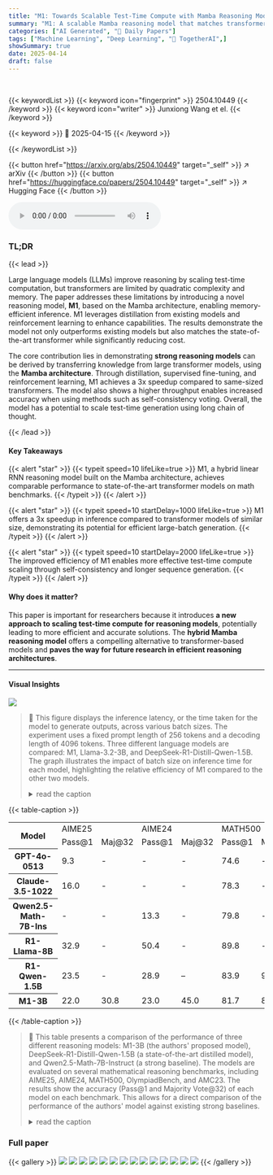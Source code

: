 ```yaml
---
title: "M1: Towards Scalable Test-Time Compute with Mamba Reasoning Models"
summary: "M1: A scalable Mamba reasoning model that matches transformer performance with 3x faster inference, enabling better test-time compute scaling."
categories: ["AI Generated", "🤗 Daily Papers"]
tags: ["Machine Learning", "Deep Learning", "🏢 TogetherAI",]
showSummary: true
date: 2025-04-14
draft: false
---
```


<br>

{{< keywordList >}}
{{< keyword icon="fingerprint" >}} 2504.10449 {{< /keyword >}}
{{< keyword icon="writer" >}} Junxiong Wang et el. {{< /keyword >}}
 
{{< keyword >}} 🤗 2025-04-15 {{< /keyword >}}
 
{{< /keywordList >}}

{{< button href="https://arxiv.org/abs/2504.10449" target="_self" >}}
↗ arXiv
{{< /button >}}
{{< button href="https://huggingface.co/papers/2504.10449" target="_self" >}}
↗ Hugging Face
{{< /button >}}



<audio controls>
    <source src="https://ai-paper-reviewer.com/2504.10449/podcast.wav" type="audio/wav">
    Your browser does not support the audio element.
</audio>


### TL;DR


{{< lead >}}

Large language models (LLMs) improve reasoning by scaling test-time computation, but transformers are limited by quadratic complexity and memory. The paper addresses these limitations by introducing a novel reasoning model, **M1**, based on the Mamba architecture, enabling memory-efficient inference. M1 leverages distillation from existing models and reinforcement learning to enhance capabilities. The results demonstrate the model not only outperforms existing models but also matches the state-of-the-art transformer while significantly reducing cost. 



The core contribution lies in demonstrating **strong reasoning models** can be derived by transferring knowledge from large transformer models, using the **Mamba architecture**. Through distillation, supervised fine-tuning, and reinforcement learning, M1 achieves a 3x speedup compared to same-sized transformers. The model also shows a higher throughput enables increased accuracy when using methods such as self-consistency voting. Overall, the model has a potential to scale test-time generation using long chain of thought.

{{< /lead >}}


#### Key Takeaways

{{< alert "star" >}}
{{< typeit speed=10 lifeLike=true >}} M1, a hybrid linear RNN reasoning model built on the Mamba architecture, achieves comparable performance to state-of-the-art transformer models on math benchmarks. {{< /typeit >}}
{{< /alert >}}

{{< alert "star" >}}
{{< typeit speed=10 startDelay=1000 lifeLike=true >}} M1 offers a 3x speedup in inference compared to transformer models of similar size, demonstrating its potential for efficient large-batch generation. {{< /typeit >}}
{{< /alert >}}

{{< alert "star" >}}
{{< typeit speed=10 startDelay=2000 lifeLike=true >}} The improved efficiency of M1 enables more effective test-time compute scaling through self-consistency and longer sequence generation. {{< /typeit >}}
{{< /alert >}}

#### Why does it matter?
This paper is important for researchers because it introduces **a new approach to scaling test-time compute for reasoning models**, potentially leading to more efficient and accurate solutions. The **hybrid Mamba reasoning model** offers a compelling alternative to transformer-based models and **paves the way for future research in efficient reasoning architectures**.

------
#### Visual Insights



![](https://arxiv.org/html/2504.10449/x1.png)

> 🔼 This figure displays the inference latency, or the time taken for the model to generate outputs, across various batch sizes.  The experiment uses a fixed prompt length of 256 tokens and a decoding length of 4096 tokens. Three different language models are compared: M1, Llama-3.2-3B, and DeepSeek-R1-Distill-Qwen-1.5B. The graph illustrates the impact of batch size on inference time for each model, highlighting the relative efficiency of M1 compared to the other two models.
> <details>
> <summary>read the caption</summary>
> Figure 1: Inference latency when using prompt length 256 and decoding length 4096.
> </details>





{{< table-caption >}}
<table class="ltx_tabular ltx_guessed_headers ltx_align_middle" id="S4.T1.1.1">
<tbody class="ltx_tbody">
<tr class="ltx_tr" id="S4.T1.1.1.1.1">
<th class="ltx_td ltx_align_left ltx_th ltx_th_row ltx_border_tt" id="S4.T1.1.1.1.1.1" rowspan="2"><span class="ltx_text" id="S4.T1.1.1.1.1.1.1">Model</span></th>
<td class="ltx_td ltx_align_center ltx_border_tt" colspan="2" id="S4.T1.1.1.1.1.2">AIME25</td>
<td class="ltx_td ltx_align_center ltx_border_tt" colspan="2" id="S4.T1.1.1.1.1.3">AIME24</td>
<td class="ltx_td ltx_align_center ltx_border_tt" colspan="2" id="S4.T1.1.1.1.1.4">MATH500</td>
<td class="ltx_td ltx_align_center ltx_border_tt" id="S4.T1.1.1.1.1.5">OlympiadBench</td>
<td class="ltx_td ltx_align_center ltx_border_tt" id="S4.T1.1.1.1.1.6">AMC23</td>
</tr>
<tr class="ltx_tr" id="S4.T1.1.1.2.2">
<td class="ltx_td ltx_nopad_l ltx_nopad_r ltx_align_center ltx_border_t" id="S4.T1.1.1.2.2.1">Pass@1</td>
<td class="ltx_td ltx_nopad_l ltx_align_center ltx_border_t" id="S4.T1.1.1.2.2.2">Maj@32</td>
<td class="ltx_td ltx_nopad_l ltx_nopad_r ltx_align_center ltx_border_t" id="S4.T1.1.1.2.2.3">Pass@1</td>
<td class="ltx_td ltx_nopad_l ltx_align_center ltx_border_t" id="S4.T1.1.1.2.2.4">Maj@32</td>
<td class="ltx_td ltx_nopad_l ltx_nopad_r ltx_align_center ltx_border_t" id="S4.T1.1.1.2.2.5">Pass@1</td>
<td class="ltx_td ltx_nopad_l ltx_align_center ltx_border_t" id="S4.T1.1.1.2.2.6">Maj@32</td>
<td class="ltx_td ltx_nopad_l ltx_align_center ltx_border_t" id="S4.T1.1.1.2.2.7">Pass@1</td>
<td class="ltx_td ltx_nopad_l ltx_align_center ltx_border_t" id="S4.T1.1.1.2.2.8">Pass@1</td>
</tr>
<tr class="ltx_tr" id="S4.T1.1.1.3.3">
<th class="ltx_td ltx_align_left ltx_th ltx_th_row ltx_border_t" id="S4.T1.1.1.3.3.1">GPT-4o-0513</th>
<td class="ltx_td ltx_nopad_l ltx_nopad_r ltx_align_center ltx_border_t" id="S4.T1.1.1.3.3.2">9.3</td>
<td class="ltx_td ltx_nopad_l ltx_align_center ltx_border_t" id="S4.T1.1.1.3.3.3">-</td>
<td class="ltx_td ltx_nopad_l ltx_nopad_r ltx_align_center ltx_border_t" id="S4.T1.1.1.3.3.4">-</td>
<td class="ltx_td ltx_nopad_l ltx_align_center ltx_border_t" id="S4.T1.1.1.3.3.5">-</td>
<td class="ltx_td ltx_nopad_l ltx_nopad_r ltx_align_center ltx_border_t" id="S4.T1.1.1.3.3.6">74.6</td>
<td class="ltx_td ltx_nopad_l ltx_align_center ltx_border_t" id="S4.T1.1.1.3.3.7">-</td>
<td class="ltx_td ltx_nopad_l ltx_align_center ltx_border_t" id="S4.T1.1.1.3.3.8">-</td>
<td class="ltx_td ltx_nopad_l ltx_align_center ltx_border_t" id="S4.T1.1.1.3.3.9">-</td>
</tr>
<tr class="ltx_tr" id="S4.T1.1.1.4.4">
<th class="ltx_td ltx_align_left ltx_th ltx_th_row" id="S4.T1.1.1.4.4.1">Claude-3.5-1022</th>
<td class="ltx_td ltx_nopad_l ltx_nopad_r ltx_align_center" id="S4.T1.1.1.4.4.2">16.0</td>
<td class="ltx_td ltx_nopad_l ltx_align_center" id="S4.T1.1.1.4.4.3">-</td>
<td class="ltx_td ltx_nopad_l ltx_nopad_r ltx_align_center" id="S4.T1.1.1.4.4.4">-</td>
<td class="ltx_td ltx_nopad_l ltx_align_center" id="S4.T1.1.1.4.4.5">-</td>
<td class="ltx_td ltx_nopad_l ltx_nopad_r ltx_align_center" id="S4.T1.1.1.4.4.6">78.3</td>
<td class="ltx_td ltx_nopad_l ltx_align_center" id="S4.T1.1.1.4.4.7">-</td>
<td class="ltx_td ltx_nopad_l ltx_align_center" id="S4.T1.1.1.4.4.8">-</td>
<td class="ltx_td ltx_nopad_l ltx_align_center" id="S4.T1.1.1.4.4.9">-</td>
</tr>
<tr class="ltx_tr" id="S4.T1.1.1.5.5">
<th class="ltx_td ltx_align_left ltx_th ltx_th_row ltx_border_t" id="S4.T1.1.1.5.5.1">Qwen2.5-Math-7B-Ins</th>
<td class="ltx_td ltx_nopad_l ltx_nopad_r ltx_align_center ltx_border_t" id="S4.T1.1.1.5.5.2">-</td>
<td class="ltx_td ltx_nopad_l ltx_align_center ltx_border_t" id="S4.T1.1.1.5.5.3">-</td>
<td class="ltx_td ltx_nopad_l ltx_nopad_r ltx_align_center ltx_border_t" id="S4.T1.1.1.5.5.4">13.3</td>
<td class="ltx_td ltx_nopad_l ltx_align_center ltx_border_t" id="S4.T1.1.1.5.5.5">-</td>
<td class="ltx_td ltx_nopad_l ltx_nopad_r ltx_align_center ltx_border_t" id="S4.T1.1.1.5.5.6">79.8</td>
<td class="ltx_td ltx_nopad_l ltx_align_center ltx_border_t" id="S4.T1.1.1.5.5.7">-</td>
<td class="ltx_td ltx_nopad_l ltx_align_center ltx_border_t" id="S4.T1.1.1.5.5.8">40.7</td>
<td class="ltx_td ltx_nopad_l ltx_align_center ltx_border_t" id="S4.T1.1.1.5.5.9">50.6</td>
</tr>
<tr class="ltx_tr" id="S4.T1.1.1.6.6">
<th class="ltx_td ltx_align_left ltx_th ltx_th_row" id="S4.T1.1.1.6.6.1">R1-Llama-8B</th>
<td class="ltx_td ltx_nopad_l ltx_nopad_r ltx_align_center" id="S4.T1.1.1.6.6.2">32.9</td>
<td class="ltx_td ltx_nopad_l ltx_align_center" id="S4.T1.1.1.6.6.3">-</td>
<td class="ltx_td ltx_nopad_l ltx_nopad_r ltx_align_center" id="S4.T1.1.1.6.6.4">50.4</td>
<td class="ltx_td ltx_nopad_l ltx_align_center" id="S4.T1.1.1.6.6.5">-</td>
<td class="ltx_td ltx_nopad_l ltx_nopad_r ltx_align_center" id="S4.T1.1.1.6.6.6">89.8</td>
<td class="ltx_td ltx_nopad_l ltx_align_center" id="S4.T1.1.1.6.6.7">-</td>
<td class="ltx_td ltx_nopad_l ltx_align_center" id="S4.T1.1.1.6.6.8">54.2</td>
<td class="ltx_td ltx_nopad_l ltx_align_center" id="S4.T1.1.1.6.6.9">-</td>
</tr>
<tr class="ltx_tr" id="S4.T1.1.1.7.7">
<th class="ltx_td ltx_align_left ltx_th ltx_th_row" id="S4.T1.1.1.7.7.1">R1-Qwen-1.5B</th>
<td class="ltx_td ltx_nopad_l ltx_nopad_r ltx_align_center" id="S4.T1.1.1.7.7.2">23.5</td>
<td class="ltx_td ltx_nopad_l ltx_align_center" id="S4.T1.1.1.7.7.3">-</td>
<td class="ltx_td ltx_nopad_l ltx_nopad_r ltx_align_center" id="S4.T1.1.1.7.7.4">28.9</td>
<td class="ltx_td ltx_nopad_l ltx_align_center" id="S4.T1.1.1.7.7.5">–</td>
<td class="ltx_td ltx_nopad_l ltx_nopad_r ltx_align_center" id="S4.T1.1.1.7.7.6">83.9</td>
<td class="ltx_td ltx_nopad_l ltx_align_center" id="S4.T1.1.1.7.7.7">91.0</td>
<td class="ltx_td ltx_nopad_l ltx_align_center" id="S4.T1.1.1.7.7.8">43.3</td>
<td class="ltx_td ltx_nopad_l ltx_align_center" id="S4.T1.1.1.7.7.9">62.9</td>
</tr>
<tr class="ltx_tr" id="S4.T1.1.1.8.8">
<th class="ltx_td ltx_align_left ltx_th ltx_th_row ltx_border_bb" id="S4.T1.1.1.8.8.1">
<span class="ltx_text ltx_font_bold" id="S4.T1.1.1.8.8.1.1">M1</span>-3B</th>
<td class="ltx_td ltx_nopad_l ltx_nopad_r ltx_align_center ltx_border_bb" id="S4.T1.1.1.8.8.2">22.0</td>
<td class="ltx_td ltx_nopad_l ltx_align_center ltx_border_bb" id="S4.T1.1.1.8.8.3">30.8</td>
<td class="ltx_td ltx_nopad_l ltx_nopad_r ltx_align_center ltx_border_bb" id="S4.T1.1.1.8.8.4">23.0</td>
<td class="ltx_td ltx_nopad_l ltx_align_center ltx_border_bb" id="S4.T1.1.1.8.8.5">45.0</td>
<td class="ltx_td ltx_nopad_l ltx_nopad_r ltx_align_center ltx_border_bb" id="S4.T1.1.1.8.8.6">81.7</td>
<td class="ltx_td ltx_nopad_l ltx_align_center ltx_border_bb" id="S4.T1.1.1.8.8.7">89.5</td>
<td class="ltx_td ltx_nopad_l ltx_align_center ltx_border_bb" id="S4.T1.1.1.8.8.8">43.6</td>
<td class="ltx_td ltx_nopad_l ltx_align_center ltx_border_bb" id="S4.T1.1.1.8.8.9">56.0</td>
</tr>
</tbody>
</table>{{< /table-caption >}}

> 🔼 This table presents a comparison of the performance of three different reasoning models: M1-3B (the authors' proposed model), DeepSeek-R1-Distill-Qwen-1.5B (a state-of-the-art distilled model), and Qwen2.5-Math-7B-Instruct (a strong baseline).  The models are evaluated on several mathematical reasoning benchmarks, including AIME25, AIME24, MATH500, OlympiadBench, and AMC23.  The results show the accuracy (Pass@1 and Majority Vote@32) of each model on each benchmark.  This allows for a direct comparison of the performance of the authors' model against existing strong baselines.
> <details>
> <summary>read the caption</summary>
> Table 1: Results for M1-3B, DeepSeek-R1-Distill-Qwen-1.5B, and Qwen2.5-Math-7B-Instruct.
> </details>





### Full paper

{{< gallery >}}
<img src="https://ai-paper-reviewer.com/2504.10449/1.png" class="grid-w50 md:grid-w33 xl:grid-w25" />
<img src="https://ai-paper-reviewer.com/2504.10449/2.png" class="grid-w50 md:grid-w33 xl:grid-w25" />
<img src="https://ai-paper-reviewer.com/2504.10449/3.png" class="grid-w50 md:grid-w33 xl:grid-w25" />
<img src="https://ai-paper-reviewer.com/2504.10449/4.png" class="grid-w50 md:grid-w33 xl:grid-w25" />
<img src="https://ai-paper-reviewer.com/2504.10449/5.png" class="grid-w50 md:grid-w33 xl:grid-w25" />
<img src="https://ai-paper-reviewer.com/2504.10449/6.png" class="grid-w50 md:grid-w33 xl:grid-w25" />
<img src="https://ai-paper-reviewer.com/2504.10449/7.png" class="grid-w50 md:grid-w33 xl:grid-w25" />
<img src="https://ai-paper-reviewer.com/2504.10449/8.png" class="grid-w50 md:grid-w33 xl:grid-w25" />
<img src="https://ai-paper-reviewer.com/2504.10449/9.png" class="grid-w50 md:grid-w33 xl:grid-w25" />
<img src="https://ai-paper-reviewer.com/2504.10449/10.png" class="grid-w50 md:grid-w33 xl:grid-w25" />
<img src="https://ai-paper-reviewer.com/2504.10449/11.png" class="grid-w50 md:grid-w33 xl:grid-w25" />
<img src="https://ai-paper-reviewer.com/2504.10449/12.png" class="grid-w50 md:grid-w33 xl:grid-w25" />
<img src="https://ai-paper-reviewer.com/2504.10449/13.png" class="grid-w50 md:grid-w33 xl:grid-w25" />
<img src="https://ai-paper-reviewer.com/2504.10449/14.png" class="grid-w50 md:grid-w33 xl:grid-w25" />
{{< /gallery >}}